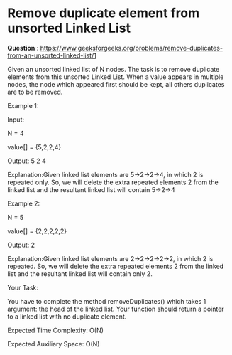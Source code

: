 # Remove duplicate element from unsorted Linked List

**Question** : https://www.geeksforgeeks.org/problems/remove-duplicates-from-an-unsorted-linked-list/1

Given an unsorted linked list of N nodes. The task is to remove duplicate elements from this unsorted Linked List. When a value appears in multiple nodes, the node which appeared first should be kept, all others duplicates are to be removed.

Example 1:

Input:

N = 4

value[] = {5,2,2,4}

Output: 5 2 4

Explanation:Given linked list elements are
5->2->2->4, in which 2 is repeated only.
So, we will delete the extra repeated
elements 2 from the linked list and the
resultant linked list will contain 5->2->4

Example 2:

N = 5

value[] = {2,2,2,2,2}

Output: 2

Explanation:Given linked list elements are
2->2->2->2->2, in which 2 is repeated. So,
we will delete the extra repeated elements
2 from the linked list and the resultant
linked list will contain only 2.

Your Task:

You have to complete the method removeDuplicates() which takes 1 argument: the head of the linked list.  Your function should return a pointer to a linked list with no duplicate element.

Expected Time Complexity: O(N)

Expected Auxiliary Space: O(N)